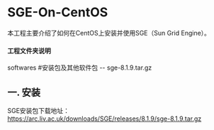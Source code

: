 # SGE-On-CentOS

本工程主要介绍了如何在CentOS上安装并使用SGE（Sun Grid Engine）。

#### 工程文件夹说明

softwares                      #安装包及其他软件包
 -- sge-8.1.9.tar.gz

## 一. 安装

SGE安装包下载地址：  https://arc.liv.ac.uk/downloads/SGE/releases/8.1.9/sge-8.1.9.tar.gz